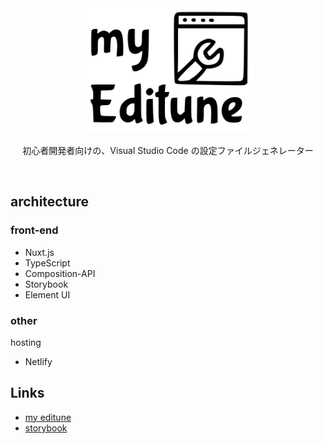 
<div style="text-align: center;">
  <img src="./assets/images/logo.svg" alt="logo" height="200px" />
  <p>初心者開発者向けの、Visual Studio Code の設定ファイルジェネレーター</p>
</div>
<br>

## architecture

### front-end
- Nuxt.js
- TypeScript
- Composition-API
- Storybook
- Element UI

### other
hosting
- Netlify


## Links
- [my editune](https://myeditune.com/)
- [storybook](https://yasudanaoya.github.io/my-editune/)
